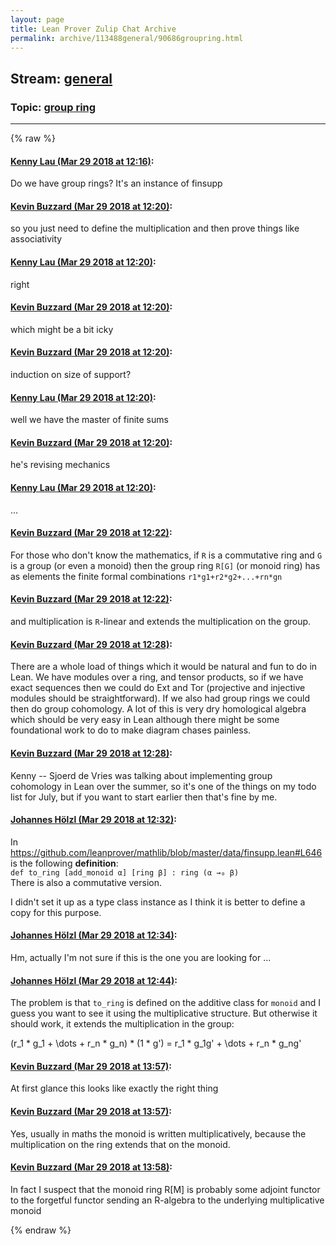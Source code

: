 ```yaml
---
layout: page
title: Lean Prover Zulip Chat Archive 
permalink: archive/113488general/90686groupring.html
---
```


## Stream: [general](index.html)
### Topic: [group ring](90686groupring.html)

---


{% raw %}
#### [ Kenny Lau (Mar 29 2018 at 12:16)](https://leanprover.zulipchat.com/#narrow/stream/113488-general/topic/group%20ring/near/124361143):
<p>Do we have group rings? It's an instance of finsupp</p>

#### [ Kevin Buzzard (Mar 29 2018 at 12:20)](https://leanprover.zulipchat.com/#narrow/stream/113488-general/topic/group%20ring/near/124361238):
<p>so you just need to define the multiplication and then prove things like associativity</p>

#### [ Kenny Lau (Mar 29 2018 at 12:20)](https://leanprover.zulipchat.com/#narrow/stream/113488-general/topic/group%20ring/near/124361248):
<p>right</p>

#### [ Kevin Buzzard (Mar 29 2018 at 12:20)](https://leanprover.zulipchat.com/#narrow/stream/113488-general/topic/group%20ring/near/124361250):
<p>which might be a bit icky</p>

#### [ Kevin Buzzard (Mar 29 2018 at 12:20)](https://leanprover.zulipchat.com/#narrow/stream/113488-general/topic/group%20ring/near/124361252):
<p>induction on size of support?</p>

#### [ Kenny Lau (Mar 29 2018 at 12:20)](https://leanprover.zulipchat.com/#narrow/stream/113488-general/topic/group%20ring/near/124361253):
<p>well we have the master of finite sums</p>

#### [ Kevin Buzzard (Mar 29 2018 at 12:20)](https://leanprover.zulipchat.com/#narrow/stream/113488-general/topic/group%20ring/near/124361255):
<p>he's revising mechanics</p>

#### [ Kenny Lau (Mar 29 2018 at 12:20)](https://leanprover.zulipchat.com/#narrow/stream/113488-general/topic/group%20ring/near/124361256):
<p>...</p>

#### [ Kevin Buzzard (Mar 29 2018 at 12:22)](https://leanprover.zulipchat.com/#narrow/stream/113488-general/topic/group%20ring/near/124361302):
<p>For those who don't know the mathematics, if <code>R</code> is a commutative ring and <code>G</code> is a group (or even a monoid) then the group ring <code>R[G]</code> (or monoid ring) has as elements the finite formal combinations <code>r1*g1+r2*g2+...+rn*gn</code></p>

#### [ Kevin Buzzard (Mar 29 2018 at 12:22)](https://leanprover.zulipchat.com/#narrow/stream/113488-general/topic/group%20ring/near/124361305):
<p>and multiplication is <code>R</code>-linear and extends the multiplication on the group.</p>

#### [ Kevin Buzzard (Mar 29 2018 at 12:28)](https://leanprover.zulipchat.com/#narrow/stream/113488-general/topic/group%20ring/near/124361450):
<p>There are a whole load of things which it would be natural and fun to do in Lean. We have modules over a ring, and tensor products, so if we have exact sequences then we could do Ext and Tor (projective and injective modules should be straightforward). If we also had group rings we could then do group cohomology. A lot of this is very dry homological algebra which should be very easy in Lean although there might be some foundational work to do to make diagram chases painless.</p>

#### [ Kevin Buzzard (Mar 29 2018 at 12:28)](https://leanprover.zulipchat.com/#narrow/stream/113488-general/topic/group%20ring/near/124361456):
<p>Kenny -- Sjoerd de Vries was talking about implementing group cohomology in Lean over the summer, so it's one of the things on my todo list for July, but if you want to start earlier then that's fine by me.</p>

#### [ Johannes Hölzl (Mar 29 2018 at 12:32)](https://leanprover.zulipchat.com/#narrow/stream/113488-general/topic/group%20ring/near/124361560):
<p>In  <a href="https://github.com/leanprover/mathlib/blob/master/data/finsupp.lean#L646" target="_blank" title="https://github.com/leanprover/mathlib/blob/master/data/finsupp.lean#L646">https://github.com/leanprover/mathlib/blob/master/data/finsupp.lean#L646</a> is the following <strong>definition</strong>: <br>
<code>def to_ring [add_monoid α] [ring β] : ring (α →₀ β)</code><br>
There is also a commutative version.</p>
<p>I didn't set it up as a type class instance as I think it is better to define a copy for this purpose.</p>

#### [ Johannes Hölzl (Mar 29 2018 at 12:34)](https://leanprover.zulipchat.com/#narrow/stream/113488-general/topic/group%20ring/near/124361614):
<p>Hm, actually I'm not sure if this is the one you are looking for ...</p>

#### [ Johannes Hölzl (Mar 29 2018 at 12:44)](https://leanprover.zulipchat.com/#narrow/stream/113488-general/topic/group%20ring/near/124361925):
<p>The problem is that <code>to_ring</code> is defined on the additive class for <code>monoid</code> and I guess you want to see it using the multiplicative structure. But otherwise it should work, it extends the multiplication in the group:</p>
<p><span class="tex-error">(r_1 * g_1 + \dots + r_n * g_n) * (1 * g&#39;) = r_1 * g_1g&#39; + \dots + r_n * g_ng&#39;</span></p>

#### [ Kevin Buzzard (Mar 29 2018 at 13:57)](https://leanprover.zulipchat.com/#narrow/stream/113488-general/topic/group%20ring/near/124363883):
<p>At first glance this looks like exactly the right thing</p>

#### [ Kevin Buzzard (Mar 29 2018 at 13:57)](https://leanprover.zulipchat.com/#narrow/stream/113488-general/topic/group%20ring/near/124363886):
<p>Yes, usually in maths the monoid is written multiplicatively, because the multiplication on the ring extends that on the monoid.</p>

#### [ Kevin Buzzard (Mar 29 2018 at 13:58)](https://leanprover.zulipchat.com/#narrow/stream/113488-general/topic/group%20ring/near/124363928):
<p>In fact I suspect that the monoid ring R[M] is probably some adjoint functor to the forgetful functor sending an R-algebra to the underlying multiplicative monoid</p>


{% endraw %}

